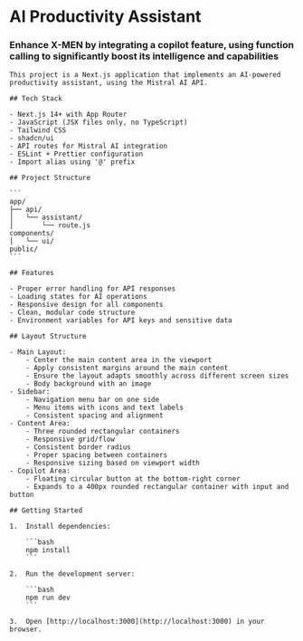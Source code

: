 # AI Productivity Assistant
### Enhance X-MEN by integrating a copilot feature, using function calling to significantly boost its intelligence and capabilities
    This project is a Next.js application that implements an AI-powered productivity assistant, using the Mistral AI API.

    ## Tech Stack

    - Next.js 14+ with App Router
    - JavaScript (JSX files only, no TypeScript)
    - Tailwind CSS
    - shadcn/ui
    - API routes for Mistral AI integration
    - ESLint + Prettier configuration
    - Import alias using '@' prefix

    ## Project Structure

    ```
    app/
    ├── api/
    │   └── assistant/
    │       └── route.js
    components/
    │   └── ui/
    public/
    ```

    ## Features

    - Proper error handling for API responses
    - Loading states for AI operations
    - Responsive design for all components
    - Clean, modular code structure
    - Environment variables for API keys and sensitive data

    ## Layout Structure

    - Main Layout:
        - Center the main content area in the viewport
        - Apply consistent margins around the main content
        - Ensure the layout adapts smoothly across different screen sizes
        - Body background with an image
    - Sidebar:
        - Navigation menu bar on one side
        - Menu items with icons and text labels
        - Consistent spacing and alignment
    - Content Area:
        - Three rounded rectangular containers
        - Responsive grid/flow
        - Consistent border radius
        - Proper spacing between containers
        - Responsive sizing based on viewport width
    - Copilot Area:
        - Floating circular button at the bottom-right corner
        - Expands to a 400px rounded rectangular container with input and button

    ## Getting Started

    1.  Install dependencies:

        ```bash
        npm install
        ```

    2.  Run the development server:

        ```bash
        npm run dev
        ```

    3.  Open [http://localhost:3000](http://localhost:3000) in your browser.
